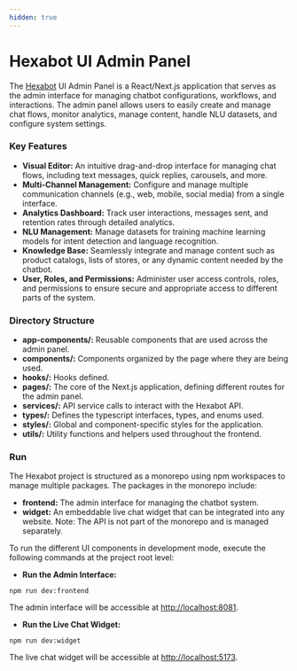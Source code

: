 ```yaml
---
hidden: true
---
```


# Hexabot UI Admin Panel

The [Hexabot](https://hexabot.ai/) UI Admin Panel is a React/Next.js application that serves as the admin interface for managing chatbot configurations, workflows, and interactions. The admin panel allows users to easily create and manage chat flows, monitor analytics, manage content, handle NLU datasets, and configure system settings.

### Key Features

* **Visual Editor:** An intuitive drag-and-drop interface for managing chat flows, including text messages, quick replies, carousels, and more.
* **Multi-Channel Management:** Configure and manage multiple communication channels (e.g., web, mobile, social media) from a single interface.
* **Analytics Dashboard:** Track user interactions, messages sent, and retention rates through detailed analytics.
* **NLU Management:** Manage datasets for training machine learning models for intent detection and language recognition.
* **Knowledge Base:** Seamlessly integrate and manage content such as product catalogs, lists of stores, or any dynamic content needed by the chatbot.
* **User, Roles, and Permissions:** Administer user access controls, roles, and permissions to ensure secure and appropriate access to different parts of the system.

### Directory Structure

* **app-components/:** Reusable components that are used across the admin panel.
* **components/:** Components organized by the page where they are being used.
* **hooks/:** Hooks defined.
* **pages/:** The core of the Next.js application, defining different routes for the admin panel.
* **services/:** API service calls to interact with the Hexabot API.
* **types/:** Defines the typescript interfaces, types, and enums used.
* **styles/:** Global and component-specific styles for the application.
* **utils/:** Utility functions and helpers used throughout the frontend.

### Run

The Hexabot project is structured as a monorepo using npm workspaces to manage multiple packages. The packages in the monorepo include:

* **frontend:** The admin interface for managing the chatbot system.
* **widget:** An embeddable live chat widget that can be integrated into any website. Note: The API is not part of the monorepo and is managed separately.

To run the different UI components in development mode, execute the following commands at the project root level:

* **Run the Admin Interface:**

```
npm run dev:frontend
```

The admin interface will be accessible at [http://localhost:8081](http://localhost:8081).

* **Run the Live Chat Widget:**

```
npm run dev:widget
```

The live chat widget will be accessible at [http://localhost:5173](http://localhost:5173).

